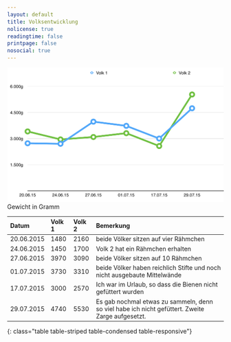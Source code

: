 ```yaml
---
layout: default
title: Volksentwicklung
nolicense: true
readingtime: false
printpage: false
nosocial: true
---
```


 <div class="imagecenter" style="max-width:700px;"><img class="img-responsive img-rounded" src="/volksentwicklung/volksentwicklung.png" alt="Volksentwicklung in Gramm" />Gewicht in Gramm</div>
 
|Datum       | Volk 1| Volk 2| Bemerkung |
|:-----------|:------|:------|:----------|
| 20.06.2015 |  1480 |  2160 | beide Völker sitzen auf vier Rähmchen |
| 24.06.2015 |  1450 |  1700 | Volk 2 hat ein Rähmchen erhalten |
| 27.06.2015 |  3970 |  3090 | beide Völker sitzen auf 10 Rähmchen |
| 01.07.2015 |  3730 |  3310 | beide Völker haben reichlich Stifte und noch nicht ausgebaute Mittelwände |
| 17.07.2015 |  3000 |  2570 | Ich war im Urlaub, so dass die Bienen nicht gefüttert wurden |
| 29.07.2015 |  4740 |  5530 | Es gab nochmal etwas zu sammeln, denn so viel habe ich nicht gefüttert. Zweite Zarge aufgesetzt. |
{: class="table table-striped table-condensed table-responsive"}

